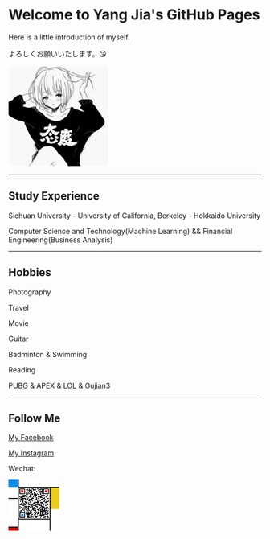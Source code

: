 # Welcome to Yang Jia's GitHub Pages

Here is a little introduction of myself.

よろしくお願いいたします。:kissing_heart:

![](github_fig.jpg)


-----

## Study Experience

Sichuan University - University of California, Berkeley - Hokkaido University

Computer Science and Technology(Machine Learning) && Financial Engineering(Business Analysis)

-----

## Hobbies

Photography

Travel

Movie

Guitar

Badminton & Swimming

Reading

PUBG & APEX & LOL & Gujian3

-------

## Follow Me

[My Facebook](https://www.facebook.com/profile.php?id=100012850391181)

[My Instagram](https://instagram.com/jiayangyoyoyo)

Wechat: 

<img src="QR_Code.jpg" width="20%" height="20%">
